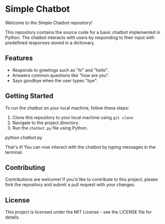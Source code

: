 # Simple Chatbot

Welcome to the Simple Chatbot repository!

This repository contains the source code for a basic chatbot implemented in Python. The chatbot interacts with users by responding to their input with predefined responses stored in a dictionary.

## Features

- Responds to greetings such as "hi" and "hello".
- Answers common questions like "how are you".
- Says goodbye when the user types "bye".

## Getting Started

To run the chatbot on your local machine, follow these steps:

1. Clone this repository to your local machine using `git clone`.
2. Navigate to the project directory.
3. Run the `chatbot.py` file using Python.

python chatbot.py

That's it! You can now interact with the chatbot by typing messages in the terminal.

## Contributing

Contributions are welcome! If you'd like to contribute to this project, please fork the repository and submit a pull request with your changes.

## License

This project is licensed under the MIT License - see the LICENSE file for details.
